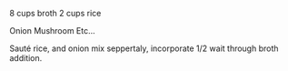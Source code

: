 8 cups broth
2 cups rice

Onion
Mushroom
Etc...

Sauté rice, and onion mix seppertaly, incorporate 1/2 wait through broth addition.
